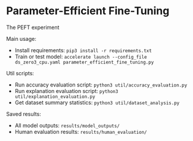 # Parameter-Efficient Fine-Tuning
The PEFT experiment

Main usage:
 - Install requirements: `pip3 install -r requirements.txt`
 - Train or test model: `accelerate launch --config_file ds_zero3_cpu.yaml parameter_efficient_fine_tuning.py`

Util scripts:
 - Run accuracy evaluation script: `python3 util/accuracy_evaluation.py`
 - Run explanation evaluation script: `python3 util/explanation_evaluation.py`
 - Get dataset summary statistics: `python3 util/dataset_analysis.py`

Saved results:
 - All model outputs: `results/model_outputs/`
 - Human evaluation results: `results/human_evaluation/`


